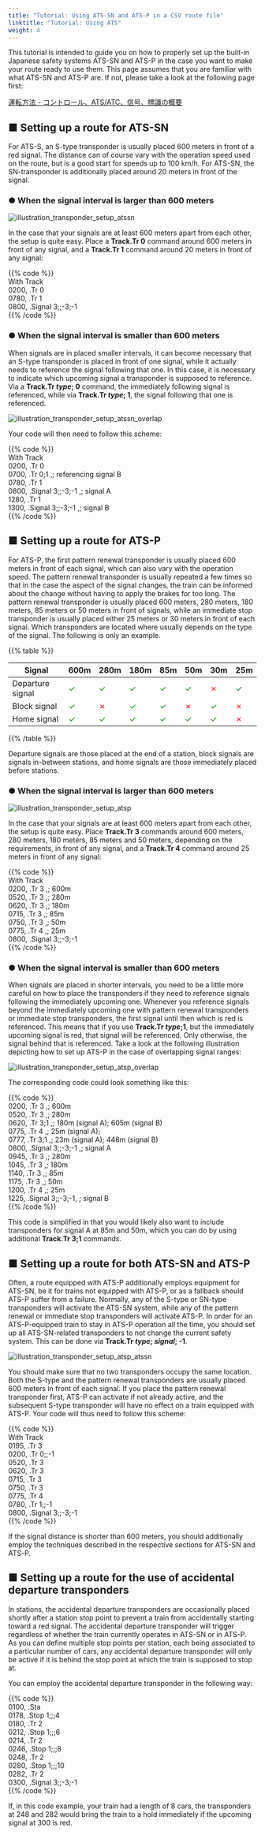 ```yaml
---
title: "Tutorial: Using ATS-SN and ATS-P in a CSV route file"
linktitle: "Tutorial: Using ATS"
weight: 4
---
```


This tutorial is intended to guide you on how to properly set up the built-in Japanese safety systems ATS-SN and ATS-P in the case you want to make your route ready to use them. This page assumes that you are familiar with what ATS-SN and ATS-P are. If not, please take a look at the following page first:

[運転方法 - コントロール、ATS/ATC、信号、標識の概要](https://openbve-project.net/play-japanese/)

## ■ Setting up a route for ATS-SN

For ATS-S, an S-type transponder is usually placed 600 meters in front of a red signal. The distance can of course vary with the operation speed used on the route, but is a good start for speeds up to 100 km/h. For ATS-SN, the SN-transponder is additionally placed around 20 meters in front of the signal.

### ● When the signal interval is larger than 600 meters

![illustration_transponder_setup_atssn](/images/illustration_transponder_setup_atssn.png)

In the case that your signals are at least 600 meters apart from each other, the setup is quite easy. Place a **Track.Tr 0** command around 600 meters in front of any signal, and a **Track.Tr 1** command around 20 meters in front of any signal:

{{% code %}}  
With Track  
0200, .Tr 0  
0780, .Tr 1  
0800, .Signal 3;;-3;-1  
{{% /code %}}

### ● When the signal interval is smaller than 600 meters

When signals are in placed smaller intervals, it can become necessary that an S-type transponder is placed in front of one signal, while it actually needs to reference the signal following that one. In this case, it is necessary to indicate which upcoming signal a transponder is supposed to reference. Via a **Track.Tr _type_; 0** command, the immediately following signal is referenced, while via **Track.Tr _type_; 1**, the signal following that one is referenced.

![illustration_transponder_setup_atssn_overlap](/images/illustration_transponder_setup_atssn_overlap.png)

Your code will then need to follow this scheme:

{{% code %}}  
With Track  
0200, .Tr 0  
0700, .Tr 0;1 ,; referencing signal B  
0780, .Tr 1  
0800, .Signal 3;;-3;-1 ,; signal A  
1280, .Tr 1  
1300, .Signal 3;;-3;-1 ,; signal B  
{{% /code %}}

## ■ Setting up a route for ATS-P

For ATS-P, the first pattern renewal transponder is usually placed 600 meters in front of each signal, which can also vary with the operation speed. The pattern renewal transponder is usually repeated a few times so that in the case the aspect of the signal changes, the train can be informed about the change without having to apply the brakes for too long. The pattern renewal transponder is usually placed 600 meters, 280 meters, 180 meters, 85 meters or 50 meters in front of signals, while an immediate stop transponder is usually placed either 25 meters or 30 meters in front of each signal. Which transponders are located where usually depends on the type of the signal. The following is only an example.

{{% table %}}

| Signal           | 600m                         | 280m                         | 180m                         | 85m                          | 50m                          | 30m                          | 25m                          |
| ---------------- | ---------------------------- | ---------------------------- | ---------------------------- | ---------------------------- | ---------------------------- | ---------------------------- | ---------------------------- |
| Departure signal | <font color="green">✓</font> | <font color="green">✓</font> | <font color="green">✓</font> | <font color="green">✓</font> | <font color="green">✓</font> | <font color="red">✗</font>   | <font color="green">✓</font> |
| Block signal     | <font color="green">✓</font> | <font color="red">✗</font>   | <font color="green">✓</font> | <font color="green">✓</font> | <font color="red">✗</font>   | <font color="green">✓</font> | <font color="red">✗</font>   |
| Home signal      | <font color="green">✓</font> | <font color="green">✓</font> | <font color="green">✓</font> | <font color="green">✓</font> | <font color="green">✓</font> | <font color="green">✓</font> | <font color="red">✗</font>   |

{{% /table %}}

Departure signals are those placed at the end of a station, block signals are signals in-between stations, and home signals are those immediately placed before stations.

### ● When the signal interval is larger than 600 meters

![illustration_transponder_setup_atsp](/images/illustration_transponder_setup_atsp.png)

In the case that your signals are at least 600 meters apart from each other, the setup is quite easy. Place **Track.Tr 3** commands around 600 meters, 280 meters, 180 meters, 85 meters and 50 meters, depending on the requirements, in front of any signal, and a **Track.Tr 4** command around 25 meters in front of any signal:

{{% code %}}  
With Track  
0200, .Tr 3 ,; 600m  
0520, .Tr 3 ,; 280m  
0620, .Tr 3 ,; 180m  
0715, .Tr 3 ,; 85m  
0750, .Tr 3 ,; 50m  
0775, .Tr 4 ,; 25m  
0800, .Signal 3;;-3;-1  
{{% /code %}}

### ● When the signal interval is smaller than 600 meters

When signals are placed in shorter intervals, you need to be a little more careful on how to place the transponders if they need to reference signals following the immediately upcoming one. Whenever you reference signals beyond the immediately upcoming one with pattern renewal transponders or immediate stop transponders, the first signal until then which is red is referenced. This means that if you use **Track.Tr _type_;1**, but the immediately upcoming signal is red, that signal will be referenced. Only otherwise, the signal behind that is referenced. Take a look at the following illustration depicting how to set up ATS-P in the case of overlapping signal ranges:

![illustration_transponder_setup_atsp_overlap](/images/illustration_transponder_setup_atsp_overlap.png)

The corresponding code could look something like this:

{{% code %}}  
0200, .Tr 3 ,; 600m  
0520, .Tr 3 ,; 280m  
0620, .Tr 3;1 ,; 180m (signal A); 605m (signal B)  
0775, .Tr 4 ,; 25m (signal A);  
0777, .Tr 3;1 ,; 23m (signal A); 448m (signal B)  
0800, .Signal 3;;-3;-1 ,; signal A  
0945, .Tr 3 ,; 280m  
1045, .Tr 3 ,; 180m  
1140, .Tr 3 ,; 85m  
1175, .Tr 3 ,; 50m  
1200, .Tr 4 ,; 25m  
1225, .Signal 3;;-3;-1, ; signal B  
{{% /code %}}

This code is simplified in that you would likely also want to include transponders for signal A at 85m and 50m, which you can do by using additional **Track.Tr 3;1** commands.

## ■ Setting up a route for both ATS-SN and ATS-P

Often, a route equipped with ATS-P additionally employs equipment for ATS-SN, be it for trains not equipped with ATS-P, or as a fallback should ATS-P suffer from a failure. Normally, any of the S-type or SN-type transponders will activate the ATS-SN system, while any of the pattern renewal or immediate stop transponders will activate ATS-P. In order for an ATS-P-equipped train to stay in ATS-P operation all the time, you should set up all ATS-SN-related transponders to not change the current safety system. This can be done via **Track.Tr _type_; _signal_; -1**.

![illustration_transponder_setup_atsp_atssn](/images/illustration_transponder_setup_atsp_atssn.png)

You should make sure that no two transponders occupy the same location. Both the S-type and the pattern renewal transponders are usually placed 600 meters in front of each signal. If you place the pattern renewal transponder first, ATS-P can activate if not already active, and the subsequent S-type transponder will have no effect on a train equipped with ATS-P. Your code will thus need to follow this scheme:

{{% code %}}  
With Track  
0195, .Tr 3  
0200, .Tr 0;;-1  
0520, .Tr 3  
0620, .Tr 3  
0715, .Tr 3  
0750, .Tr 3  
0775, .Tr 4  
0780, .Tr 1;;-1  
0800, .Signal 3;;-3;-1  
{{% /code %}}

If the signal distance is shorter than 600 meters, you should additionally employ the techniques described in the respective sections for ATS-SN and ATS-P.

## ■ Setting up a route for the use of accidental departure transponders

In stations, the accidental departure transponders are occasionally placed shortly after a station stop point to prevent a train from accidentally starting toward a red signal. The accidental departure transponder will trigger regardless of whether the train currently operates in ATS-SN or in ATS-P. As you can define multiple stop points per station, each being associated to a particular number of cars, any accidental departure transponder will only be active if it is behind the stop point at which the train is supposed to stop at.

You can employ the accidental departure transponder in the following way:

{{% code %}}  
0100, .Sta  
0178, .Stop 1;;;4  
0180, .Tr 2  
0212, .Stop 1;;;6  
0214, .Tr 2  
0246, .Stop 1;;;8  
0248, .Tr 2  
0280, .Stop 1;;;10  
0282, .Tr 2  
0300, .Signal 3;;-3;-1  
{{% /code %}}

If, in this code example, your train had a length of 8 cars, the transponders at 248 and 282 would bring the train to a hold immediately if the upcoming signal at 300 is red. 
